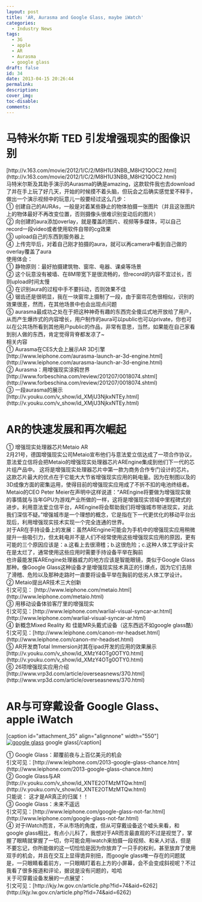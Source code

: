 ```yaml
---
layout: post
title: 'AR, Aurasma and Google Glass, maybe iWatch'
categories:
  - Industry News
tags:
  - 3G
  - apple
  - AR
  - Aurasma
  - google glass
draft: false
id: 34
date: 2013-04-15 20:26:44
permalink:
description:
cover_img:
toc-disable:
comments:
---
```


<div>

# 

# 马特米尔斯 TED 引发增强现实的图像识别

<div>[http://v.163.com/movie/2012/1/C/2/M8H1U3NBB_M8H21QOC2.html](http://v.163.com/movie/2012/1/C/2/M8H1U3NBB_M8H21QOC2.html)</div>
<div></div>
<div>马特米尔斯及其助手演示的Aurasma的确是amazing，这款软件我也去download了并在手上玩了好几天，开始的时候摸不着头脑，但玩会之后确实感觉爱不释手，做出一个演示视频中的玩意儿一般要经过这么几步：</div>
<div>① 创建自己的AURAs，一般是对着某些静止的物体拍摄一张图片（并且这张图片上的物体最好不再改变位置，否则摄像头很难识别变动后的图片）</div>
<div>② 向创建的aura添加overlay，就是覆盖的图片、视频等多媒体，可以自己record一段video或者使用软件自带的cg效果</div>
<div>③ upload自己的东西到服务器上</div>
<div>④ 上传完毕后，对着自己刚才拍摄的aura，就可以再camera中看到自己做的overlay覆盖了aura</div>
<div></div>
<div>使用体会：</div>
<div>① 静物原则：最好拍摄建筑物、窗帘、电器、课桌等场景</div>
<div>② 这个玩意没有被墙、在8M带宽下是很流畅的，但record的内容不宜过长，否则upload时间太慢</div>
<div>③ 在识别aura的过程中手不要抖动，否则效果不佳</div>
<div>④ 锯齿还是很明显，我在一块窗帘上摄制了一段，由于窗帘花色很相似，识别的效果很差，然而，在其他场景中也会出现点问题</div>
<div>⑤ aurasma最成功之处在于把这种神奇有趣的东西完全傻瓜式地开放给了用户，从而产生爆炸式的内容增长，用户制作的aura可以public也可以private，你也可以在公共场所看到其他用户public的作品，非常有意思，当然，如果能在自己家看到别人做的东西，肯定觉得背脊都发凉了~</div>
<div></div>
<div>相关内容</div>
<div>① Aurasma在CES大会上展示AR 3D引擎</div>
<div>[http://www.leiphone.com/aurasma-launch-ar-3d-engine.html](http://www.leiphone.com/aurasma-launch-ar-3d-engine.html)</div>
<div>② Aurasma：用增强现实涂鸦世界</div>
<div>[http://www.forbeschina.com/review/201207/0018074.shtml](http://www.forbeschina.com/review/201207/0018074.shtml)</div>
<div>③ 一段aurasma的展示</div>
<div>[http://v.youku.com/v_show/id_XMjU3NjkxNTEy.html](http://v.youku.com/v_show/id_XMjU3NjkxNTEy.html)</div>
<div></div>
<div></div>

# 

# AR的快速发展和再次崛起

<div></div>
<div>① 增强现实处理器芯片Metaio AR</div>
<div>2月21号，德国增强现实公司Metaio宣布他们与意法爱立信达成了一项合作协议，意法爱立信将会把Metaio的增强现实处理器芯片AREngine集成到他们下一代的芯片组产品中。
这将是增强现实处理器芯片中第一款为商务合作专门设计的芯片。这款芯片最大的优点在于它能大大节省增强现实应用的耗电量。因为在制图以及的3D成像方面的密集运用，使得目前的增强现实应用成了不折不扣的电池终结者。Metaio的CEO Peter Meier在声明中这样说道：“AREngine将要做为增强现实做的事情就与当年GPU为游戏产业所做的一样，这将是增强现实领域中里程碑式的进步。利用意法爱立信平台，AREngine将会帮助我们将增强城市带进现实，对此我们深信不疑。”增强城市是一个理想的概念，它是指在下一代更优化的移动平台出现后，利用增强现实技术实现一个完全连通的世界。</div>
<div></div>
<div>对于AR在手持设备上的发展：虽然AREngine可能会为手机中的增强现实应用稍微提升一些吸引力，但太耗电并不是人们不经常使用这些增强现实应用的原因，更有可能的三个原因应该是：a.这看上去很滑稽；b.这很危险；c.这种人体工学设计实在是太烂了，通常使用这些应用时需要手持设备平举在胸前</div>
<div>也许最能发挥AREngine处理器威力的地方应该是智能眼镜，类似于Google Glass那种。像Google Glass这种设备才是增强现实技术真正的引爆点，因为它们去除了滑稽、危险以及那种走路时一直要将设备平举在胸前的低劣人体工学设计。</div>
<div></div>
<div>② Metaio提出AR技术三大创新</div>
<div>引文可见： [http://www.leiphone.com/metaio.html](http://www.leiphone.com/metaio.html)</div>
<div>③ 用移动设备体验客厅里的增强现实</div>
<div>引文可见：[http://www.leiphone.com/warlial-visual-syncar-ar.html](http://www.leiphone.com/warlial-visual-syncar-ar.html)</div>
<div></div>
<div>④ 新概念Mixed Reality 和 佳能MR头戴式设备（这东西远不如google glass酷）</div>
<div>引文可见：[http://www.leiphone.com/canon-mr-headset.html](http://www.leiphone.com/canon-mr-headset.html)</div>
<div></div>
<div>⑤ AR开发商Total Immersion对其在ipad开发的应用的效果展示</div>
<div>[http://v.youku.com/v_show/id_XMzY4OTg0OTY0.html](http://v.youku.com/v_show/id_XMzY4OTg0OTY0.html)</div>
<div></div>
<div>⑥ 26项增强现实应用介绍</div>
<div>[http://www.vrp3d.com/article/overseasnews/370.html](http://www.vrp3d.com/article/overseasnews/370.html)</div>
<div></div>
<div></div>

# 

# AR与可穿戴设备 Google Glass、 apple iWatch

<div>

[caption id="attachment_35" align="alignnone" width="550"][![google glass](http://longaspire.com/blog/wp-content/uploads/2013/04/googleglass.jpg)](http://longaspire.com/blog/wp-content/uploads/2013/04/googleglass.jpg) google glass[/caption]

</div>
<div>① Google Glass：颠覆前夜与上百亿美元的机会</div>
<div>引文可见：[http://www.leiphone.com/2013-google-glass-chance.htm](http://www.leiphone.com/2013-google-glass-chance.htm)</div>
<div></div>
<div>② Google Glass与AR</div>
<div>[http://v.youku.com/v_show/id_XNTE2OTMzMTQw.html](http://v.youku.com/v_show/id_XNTE2OTMzMTQw.html)</div>
<div>只能说： 这才是AR真正的归属！！</div>
<div></div>
<div>③ Google Glass：未来不遥远</div>
<div>引文可见：[http://www.leiphone.com/google-glass-not-far.html](http://www.leiphone.com/google-glass-not-far.html)</div>
<div></div>
<div>④ 对于iWatch而言，不从市场的角度，但从可穿戴设备这个嘘头来看，和google glass相比，有点小儿科了，我想对于AR而言最直观的不过是视觉了，掌握了眼睛就掌握了一切，你可能会用iwatch来拍摄一段视频、和亲人对话，但是不要忘记，你所能做的这一切恰恰是因为你放弃了一只手的权利，甚至放弃了使用双手的机会，并且在交互上显得诡异别扭，而google glass唯一存在的问题就是，一只眼睛看着前方，一只眼睛盯着右上方的小屏幕，会不会变成斜视呢？不过我看了很多报道和评论，据说是没有问题的，哈哈</div>
<div>关于可穿戴设备发展的一点展望：</div>
<div>引文可见：[http://kjy.lw.gov.cn/article.php?fid=74&amp;aid=6262](http://kjy.lw.gov.cn/article.php?fid=74&amp;aid=6262)</div>
</div>